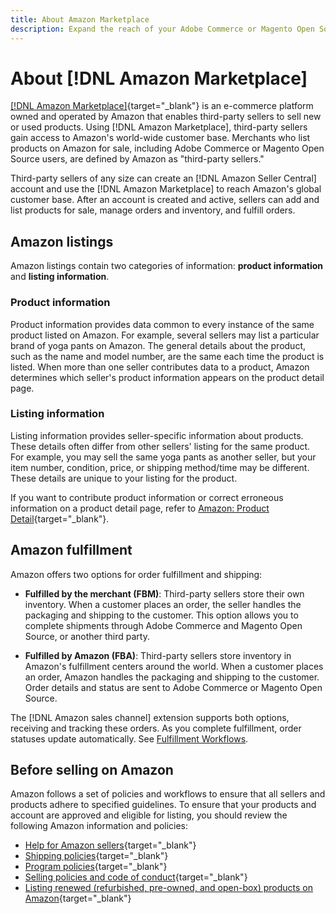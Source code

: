 ```yaml
---
title: About Amazon Marketplace
description: Expand the reach of your Adobe Commerce or Magento Open Source store by leveraging your product catalog as listings in the Amazon Marketplace.
---
```


# About [!DNL Amazon Marketplace]

[[!DNL Amazon Marketplace]](https://sell.amazon.com/){target="_blank"} is an e-commerce platform owned and operated by Amazon that enables third-party sellers to sell new or used products. Using [!DNL Amazon Marketplace], third-party sellers gain access to Amazon's world-wide customer base. Merchants who list products on Amazon for sale, including Adobe Commerce or Magento Open Source users, are defined by Amazon as "third-party sellers."

Third-party sellers of any size can create an [!DNL Amazon Seller Central] account and use the [!DNL Amazon Marketplace] to reach Amazon's global customer base. After an account is created and active, sellers can add and list products for sale, manage orders and inventory, and fulfill orders.

## Amazon listings

Amazon listings contain two categories of information: **product information** and **listing information**.

### Product information

Product information provides data common to every instance of the same product listed on Amazon. For example, several sellers may list a particular brand of yoga pants on Amazon. The general details about the product, such as the name and model number, are the same each time the product is listed. When more than one seller contributes data to a product, Amazon determines which seller's product information appears on the product detail page.

### Listing information

Listing information provides seller-specific information about products. These details often differ from other sellers' listing for the same product. For example, you may sell the same yoga pants as another seller, but your item number, condition, price, or shipping method/time may be different. These details are unique to your listing for the product.

If you want to contribute product information or correct erroneous information on a product detail page, refer to [Amazon: Product Detail](https://sellercentral.amazon.com/gp/help/external/200335450){target="_blank"}.

## Amazon fulfillment

Amazon offers two options for order fulfillment and shipping:

- **Fulfilled by the merchant (FBM)**: Third-party sellers store their own inventory. When a customer places an order, the seller handles the packaging and shipping to the customer. This option allows you to complete shipments through Adobe Commerce and Magento Open Source, or another third party.

- **Fulfilled by Amazon (FBA)**: Third-party sellers store inventory in Amazon's fulfillment centers around the world. When a customer places an order, Amazon handles the packaging and shipping to the customer. Order details and status are sent to Adobe Commerce or Magento Open Source.

The [!DNL Amazon sales channel] extension supports both options, receiving and tracking these orders. As you complete fulfillment, order statuses update automatically. See [Fulfillment Workflows](./fulfillment-workflows.md).

## Before selling on Amazon

Amazon follows a set of policies and workflows to ensure that all sellers and products adhere to specified guidelines. To ensure that your products and account are approved and eligible for listing, you should review the following Amazon information and policies:

- [Help for Amazon sellers](https://sellercentral.amazon.com/gp/help/external/help-page.html?itemID=2&language=en_US/){target="_blank"}
- [Shipping policies](https://sellercentral.amazon.com/gp/help/external/201901620?language=en-US){target="_blank"}
- [Program policies](https://sellercentral.amazon.com/gp/help/external/521?language=en-US){target="_blank"}
- [Selling policies and code of conduct](https://sellercentral.amazon.com/gp/help/external/1801?language=en-US){target="_blank"}
- [Listing renewed (refurbished, pre-owned, and open-box) products on Amazon](https://sell.amazon.com/programs/renewed){target="_blank"}
